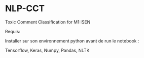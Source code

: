 # NLP-CCT
Toxic Comment Classification for M1 ISEN

Requis:

Installer sur son environnement python avant de run le notebook :

Tensorflow, Keras, Numpy, Pandas, NLTK

